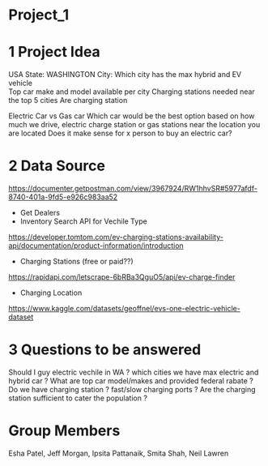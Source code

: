 # Project_1

# 1 Project Idea
USA
State: WASHINGTON
City: Which city has the max hybrid and EV vehicle	
Top car make and model available per city
Charging stations needed near the top 5 cities 
Are charging station 



Electric Car vs Gas car 
Which car would be the best option based on how much we drive, electric charge station or gas stations near the location you are located 
Does it make sense for x person to buy an electric car?

# 2 Data Source
https://documenter.getpostman.com/view/3967924/RW1hhvSR#5977afdf-8740-401a-9fd5-e926c983aa52
- Get Dealers
- Inventory Search API for Vechile Type

https://developer.tomtom.com/ev-charging-stations-availability-api/documentation/product-information/introduction
- Charging Stations (free or paid??)

https://rapidapi.com/letscrape-6bRBa3QguO5/api/ev-charge-finder
- Charging Location 

https://www.kaggle.com/datasets/geoffnel/evs-one-electric-vehicle-dataset

# 3 Questions to be answered
Should I guy electric vechile in WA ?
which cities we have max electric and hybrid car ?
What are top car model/makes and provided federal rabate ?
Do we have charging station ? fast/slow charging ports ?
Are the charging station sufficient to cater the population ?

# Group Members 
Esha Patel, Jeff Morgan, Ipsita Pattanaik, Smita Shah, Neil Lawren
